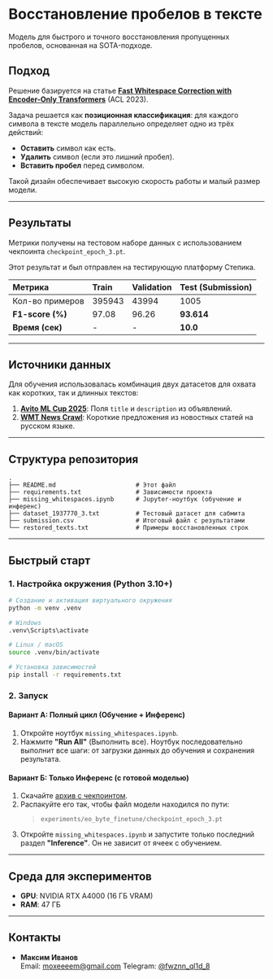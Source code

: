 # Восстановление пробелов в тексте

Модель для быстрого и точного восстановления пропущенных пробелов, основанная на SOTA-подходе.

## Подход

Решение базируется на статье **[Fast Whitespace Correction with Encoder-Only Transformers](https://aclanthology.org/2023.acl-demo.37/)** (ACL 2023).

Задача решается как **позиционная классификация**: для каждого символа в тексте модель параллельно определяет одно из трёх действий:

  * **Оставить** символ как есть.
  * **Удалить** символ (если это лишний пробел).
  * **Вставить пробел** перед символом.

Такой дизайн обеспечивает высокую скорость работы и малый размер модели.

-----

## Результаты

Метрики получены на тестовом наборе данных с использованием чекпоинта `checkpoint_epoch_3.pt`.

Этот результат и был отправлен на тестирующую платформу Степика.

| Метрика | Train | Validation | Test (Submission) |
| :--- | :--- | :--- | :--- |
| Кол-во примеров | 395943 | 43994 | 1005 |
| **F1-score (%)** | 97.08 | 96.26 | **93.614** |
| **Время (сек)** | - | - | **10.0** |

-----

## Источники данных

Для обучения использовалась комбинация двух датасетов для охвата как коротких, так и длинных текстов:

1.  **[Avito ML Cup 2025](https://ods.ai/competitions/avitotechmlchallenge2025_2)**: Поля `title` и `description` из объявлений.
2.  **[WMT News Crawl](https://data.statmt.org/news-crawl/ru/)**: Короткие предложения из новостных статей на русском языке.

-----

## Структура репозитория

```
.
├── README.md                      # Этот файл
├── requirements.txt               # Зависимости проекта
├── missing_whitespaces.ipynb      # Jupyter-ноутбук (обучение и инференс)
├── dataset_1937770_3.txt          # Тестовый датасет для сабмита
├── submission.csv                 # Итоговый файл с результатами
└── restored_texts.txt             # Примеры восстановленных строк
```

-----

## Быстрый старт

### 1\. Настройка окружения (Python 3.10+)

```bash
# Создание и активация виртуального окружения
python -m venv .venv

# Windows
.venv\Scripts\activate

# Linux / macOS
source .venv/bin/activate

# Установка зависимостей
pip install -r requirements.txt
```

### 2\. Запуск

#### Вариант А: Полный цикл (Обучение + Инференс)

1.  Откройте ноутбук `missing_whitespaces.ipynb`.
2.  Нажмите **"Run All"** (Выполнить все). Ноутбук последовательно выполнит все шаги: от загрузки данных до обучения и сохранения результата.

#### Вариант Б: Только Инференс (с готовой моделью)

1.  Скачайте [архив с чекпоинтом](https://drive.google.com/drive/folders/1HrPQOcORhsCyqjTVmX6IY-46V89-KqpC?usp=sharing).
2.  Распакуйте его так, чтобы файл модели находился по пути:
    > `experiments/eo_byte_finetune/checkpoint_epoch_3.pt`
3.  Откройте `missing_whitespaces.ipynb` и запустите только последний раздел **"Inference"**. Он не зависит от ячеек с обучением.

-----

## Среда для экспериментов

  * **GPU**: NVIDIA RTX A4000 (16 ГБ VRAM)
  * **RAM**: 47 ГБ

------

## Контакты

* **Максим Иванов**  
  Email: moxeeeem@gmail.com
  Telegram: [@fwznn_ql1d_8](https://t.me/fwznn_ql1d_8)
